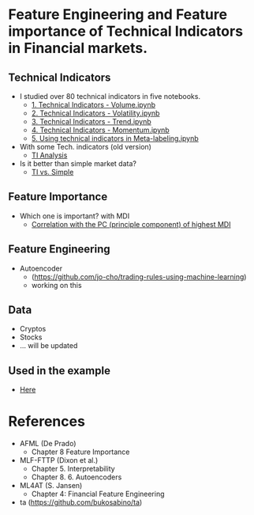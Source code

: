 # Feature Engineering and Feature importance of Technical Indicators in Financial markets.

## Technical Indicators
- I studied over 80 technical indicators in five notebooks.
    - [1. Technical Indicators - Volume.ipynb](https://github.com/jo-cho/Technical_Analysis_and_Feature_Engineering/blob/main/1.%20Technical%20Indicators%20-%20Volume.ipynb)
    - [2. Technical Indicators - Volatility.ipynb](https://github.com/jo-cho/Technical_Analysis_and_Feature_Engineering/blob/main/2.%20Technical%20Indicators%20-%20Volatility.ipynb)
    - [3. Technical Indicators - Trend.ipynb](https://github.com/jo-cho/Technical_Analysis_and_Feature_Engineering/blob/main/3.%20Technical%20Indicators%20-%20Trend.ipynb)
    - [4. Technical Indicators - Momentum.ipynb](https://github.com/jo-cho/Technical_Analysis_and_Feature_Engineering/blob/main/4.%20Technical%20Indicators%20-%20Momentum.ipynb)
    - [5. Using technical indicators in Meta-labeling.ipynb](https://github.com/jo-cho/Technical_Analysis_and_Feature_Engineering/blob/main/5.%20Using%20technical%20indicators%20in%20Meta-labeling.ipynb)
- With some Tech. indicators (old version)
    - [TI Analysis](https://github.com/jo-cho/Technical_Indicators_analysis/blob/main/Tech.Indicators%20Analysis.ipynb)
- Is it better than simple market data?
    - [TI vs. Simple](https://github.com/jo-cho/Technical_Indicators_analysis/blob/main/Tech.Indicators%20vs.%20Simple.ipynb)

## Feature Importance
- Which one is important? with MDI
    - [Correlation with the PC (principle component) of highest MDI](https://github.com/jo-cho/Technical_Indicators_analysis/blob/main/ML%20PCA%20Feature%20Importance.ipynb)

## Feature Engineering
- Autoencoder
    - (https://github.com/jo-cho/trading-rules-using-machine-learning)
    - working on this

## Data
- Cryptos
- Stocks
- ... will be updated

## Used in the example
- [Here](https://github.com/jo-cho/trading-rules-using-machine-learning)

# References
- AFML (De Prado)
    - Chapter 8 Feature Importance
- MLF-FTTP (Dixon et al.)
    - Chapter 5. Interpretability
    - Chapter 8. 6. Autoencoders
- ML4AT (S. Jansen)
    - Chapter 4: Financial Feature Engineering
- ta (https://github.com/bukosabino/ta)
